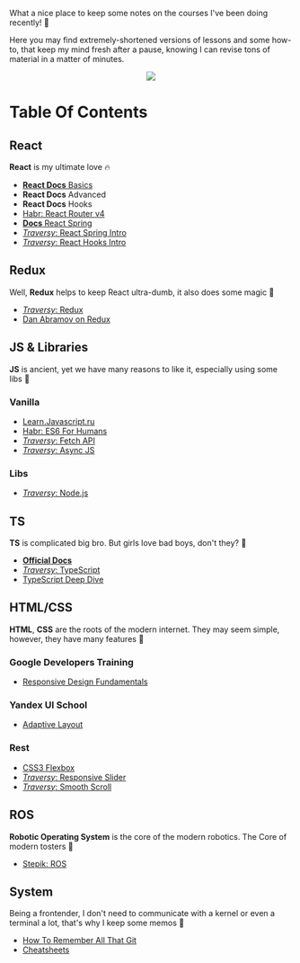What a nice place to keep some notes on the courses I've been doing recently! 🍺

Here you may find extremely-shortened versions of lessons and some how-to, that keep my mind fresh after a pause, knowing I can revise tons of material in a matter of minutes.

<p align="center">
<img src="https://media.giphy.com/media/NFA61GS9qKZ68/giphy.gif" />
</p>

# Table Of Contents

## React

**React** is my ultimate love 🔥

- [**React Docs** Basics](/React/React%20Docs/)
- **React Docs** Advanced
- **React Docs** Hooks
- [Habr: React Router v4](/Articles/Habr%20—%20Just%20React%20Router%20v4.md)
- [**Docs** React Spring](/React/React%20Spring/)
- [_Traversy_: React Spring Intro](/Traversy/React%20Spring%20Crash/)
- [_Traversy_: React Hooks Intro](/Traversy/React%20Hooks%20Crash/)

## Redux

Well, **Redux** helps to keep React ultra-dumb, it also does some magic 🦄

- [_Traversy_: Redux](/Traversy/Redux%20Crash)
- [Dan Abramov on Redux](/Egghead/Dan%20Abramov%20-%20Redux)

## JS & Libraries

**JS** is ancient, yet we have many reasons to like it, especially using some libs 🐏

### Vanilla

- [Learn.Javascript.ru](/Learn%20Javascript/)
- [Habr: ES6 For Humans](/Articles/Habr%20%E2%80%94%20ES6%20for%20humans.md)
- [_Traversy_: Fetch API](/Traversy/Fetch%20API%20Crash/)
- [_Traversy_: Async JS](/Traversy/Async%JS%20Crash/)

### Libs

- [_Traversy_: Node.js](/Traversy/Node.js%20Crash%20Course/)

## TS

**TS** is complicated big bro. But girls love bad boys, don't they? 🦀

- [**Official Docs**](/TypeScript/)
- [_Traversy_: TypeScript](/Traversy/TypeScript%20Crash/)
- [TypeScript Deep Dive](/TypeScript%20Deep%20Dive/)

## HTML/CSS

**HTML**, **CSS** are the roots of the modern internet. They may seem simple, however, they have many features 🍫

### Google Developers Training

- [Responsive Design Fundamentals](/Google%20Developers%20Training/Responsive%20Design%20Fundamentals/)

### Yandex UI School

- [Adaptive Layout](/Yandex%20UI%20School/1%20Adaptive%20Layout.md)

### Rest

- [CSS3 Flexbox](/Articles/Scotch%20—%20A%20Guide%20To%20CSS3%20Flexbox.md)
- [_Traversy_: Responsive Slider](/Traversy/Responsive%20Slider/)
- [_Traversy_: Smooth Scroll](/Traversy/Smooth%20Scroll%20No%20Libs/)

## ROS

**Robotic Operating System** is the core of the modern robotics. The Core of modern tosters 🤖

- [Stepik: ROS](/Stepik/ROS/)

## System

Being a frontender, I don't need to communicate with a kernel or even a terminal a lot, that's why I keep some memos 🤺

- [How To Remember All That Git](/How%20To/How-To-Github.md)
- [Cheatsheets](/Cheatsheet/)
